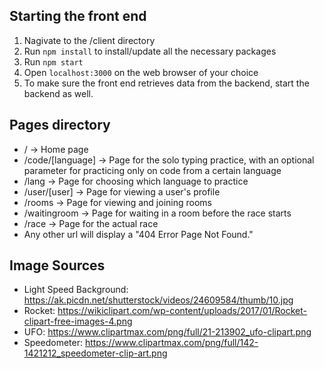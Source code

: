 ## Starting the front end

1. Nagivate to the /client directory
2. Run `npm install` to install/update all the necessary packages
3. Run `npm start`
4. Open `localhost:3000` on the web browser of your choice
5. To make sure the front end retrieves data from the backend, start the backend as well.

## Pages directory

- / -> Home page
- /code/[language] -> Page for the solo typing practice, with an optional parameter for practicing only on code from a certain language
- /lang -> Page for choosing which language to practice
- /user/[user] -> Page for viewing a user's profile
- /rooms -> Page for viewing and joining rooms
- /waitingroom -> Page for waiting in a room before the race starts
- /race -> Page for the actual race
- Any other url will display a "404 Error Page Not Found."

## Image Sources

- Light Speed Background: https://ak.picdn.net/shutterstock/videos/24609584/thumb/10.jpg
- Rocket: https://wikiclipart.com/wp-content/uploads/2017/01/Rocket-clipart-free-images-4.png
- UFO: https://www.clipartmax.com/png/full/21-213902_ufo-clipart.png
- Speedometer: https://www.clipartmax.com/png/full/142-1421212_speedometer-clip-art.png
